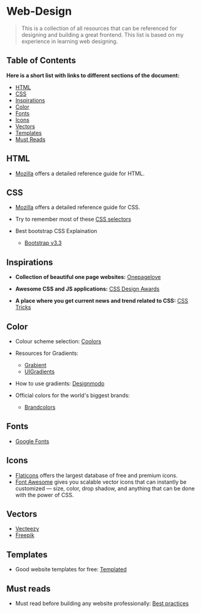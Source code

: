 # Web-Design
> This is a collection of all resources that can be referenced for designing and building a great frontend. This list is based on my experience in learning web designing.

## Table of Contents
**Here is a short list with links to different sections of the document:**
- [HTML](https://github.com/Pranshu98/Web-Design#html)
- [CSS](https://github.com/Pranshu98/Web-Design#css)
- [Inspirations](https://github.com/Pranshu98/Web-Design#inspirations)
- [Color](https://github.com/Pranshu98/Web-Design#color)
- [Fonts](https://github.com/Pranshu98/Web-Design#fonts)
- [Icons](https://github.com/Pranshu98/Web-Design#icons)
- [Vectors](https://github.com/Pranshu98/Web-Design#vectors)
- [Templates](https://github.com/Pranshu98/Web-Design#templates)
- [Must Reads](https://github.com/Pranshu98/Web-Design#must-reads)

## HTML

- [Mozilla](https://developer.mozilla.org/en-US/docs/Web/HTML) offers a detailed reference guide for HTML.

## CSS

- [Mozilla](https://developer.mozilla.org/en-US/docs/Web/CSS) offers a detailed reference guide for CSS.

- Try to remember most of these [CSS selectors](https://code.tutsplus.com/tutorials/the-30-css-selectors-you-must-memorize--net-16048)

- Best bootstrap CSS Explaination
    - [Bootstrap v3.3](https://getbootstrap.com/docs/3.3/css/)


## Inspirations

- **Collection of beautiful one page websites:**
[Onepagelove](https://onepagelove.com)

- **Awesome CSS and JS applications:**
[CSS Design Awards](https://www.cssdesignawards.com/blog/10-cool-css-js-demos-tuts-to-apply-and-use/67/)

- **A place where you get current news and trend related to CSS:**
[CSS Tricks](https://css-tricks.com)

## Color

- Colour scheme selection:
[Coolors](https://coolors.co)

- Resources for Gradients:
    - [Grabient](https://www.grabient.com/?ref=producthunt)
    - [UIGradients](https://uigradients.com/#SublimeLight)

- How to use gradients:
[Designmodo](https://designmodo.com/gradients/)

- Official colors for the world's biggest brands:
    - [Brandcolors](https://brandcolors.net/)


## Fonts

- [Google Fonts](https://www.googlefonts.com)


## Icons

- [Flaticons](https://www.flaticon.com/) offers the largest database of free and premium icons.
- [Font Awesome](http://fontawesome.io/) gives you scalable vector icons that can instantly be customized — size, color, drop shadow, and anything that can be done with the power of CSS.

## Vectors

- [Vecteezy](https://www.vecteezy.com)
- [Freepik](https://www.freepik.com)

## Templates

- Good website templates for free:
[Templated](https://templated.co)

## Must reads

- Must read before building any website professionally:
[Best practices](https://github.com/hail2u/html-best-practices/blob/master/README.md)
